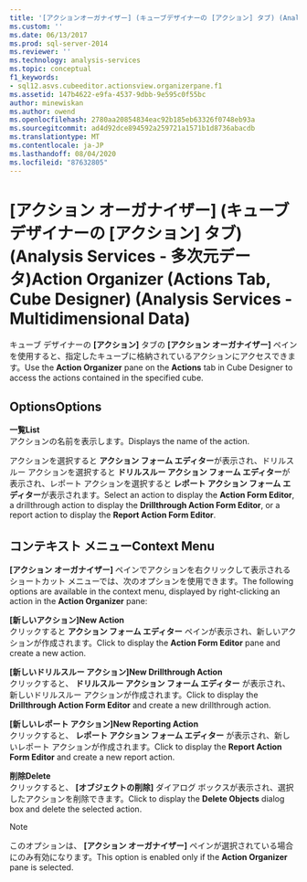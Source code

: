 ```yaml
---
title: '[アクションオーガナイザー] (キューブデザイナーの [アクション] タブ) (Analysis Services 多次元データ) |Microsoft Docs'
ms.custom: ''
ms.date: 06/13/2017
ms.prod: sql-server-2014
ms.reviewer: ''
ms.technology: analysis-services
ms.topic: conceptual
f1_keywords:
- sql12.asvs.cubeeditor.actionsview.organizerpane.f1
ms.assetid: 147b4622-e9fa-4537-9dbb-9e595c0f55bc
author: minewiskan
ms.author: owend
ms.openlocfilehash: 2780aa20854834eac92b185eb63326f0748eb93a
ms.sourcegitcommit: ad4d92dce894592a259721a1571b1d8736abacdb
ms.translationtype: MT
ms.contentlocale: ja-JP
ms.lasthandoff: 08/04/2020
ms.locfileid: "87632805"
---
```

# <a name="action-organizer-actions-tab-cube-designer-analysis-services---multidimensional-data"></a><span data-ttu-id="337e6-102">[アクション オーガナイザー] (キューブ デザイナーの [アクション] タブ) (Analysis Services - 多次元データ)</span><span class="sxs-lookup"><span data-stu-id="337e6-102">Action Organizer (Actions Tab, Cube Designer) (Analysis Services - Multidimensional Data)</span></span>
  <span data-ttu-id="337e6-103">キューブ デザイナーの **[アクション]** タブの **[アクション オーガナイザー]** ペインを使用すると、指定したキューブに格納されているアクションにアクセスできます。</span><span class="sxs-lookup"><span data-stu-id="337e6-103">Use the **Action Organizer** pane on the **Actions** tab in Cube Designer to access the actions contained in the specified cube.</span></span>  
  
## <a name="options"></a><span data-ttu-id="337e6-104">Options</span><span class="sxs-lookup"><span data-stu-id="337e6-104">Options</span></span>  
 <span data-ttu-id="337e6-105">**一覧**</span><span class="sxs-lookup"><span data-stu-id="337e6-105">**List**</span></span>  
 <span data-ttu-id="337e6-106">アクションの名前を表示します。</span><span class="sxs-lookup"><span data-stu-id="337e6-106">Displays the name of the action.</span></span>  
  
 <span data-ttu-id="337e6-107">アクションを選択すると **アクション フォーム エディター**が表示され、ドリルスルー アクションを選択すると **ドリルスルー アクション フォーム エディター**が表示され、レポート アクションを選択すると **レポート アクション フォーム エディター**が表示されます。</span><span class="sxs-lookup"><span data-stu-id="337e6-107">Select an action to display the **Action Form Editor**, a drillthrough action to display the **Drillthrough Action Form Editor**, or a report action to display the **Report Action Form Editor**.</span></span>  
  
## <a name="context-menu"></a><span data-ttu-id="337e6-108">コンテキスト メニュー</span><span class="sxs-lookup"><span data-stu-id="337e6-108">Context Menu</span></span>  
 <span data-ttu-id="337e6-109">**[アクション オーガナイザー]** ペインでアクションを右クリックして表示されるショートカット メニューでは、次のオプションを使用できます。</span><span class="sxs-lookup"><span data-stu-id="337e6-109">The following options are available in the context menu, displayed by right-clicking an action in the **Action Organizer** pane:</span></span>  
  
 <span data-ttu-id="337e6-110">**[新しいアクション]**</span><span class="sxs-lookup"><span data-stu-id="337e6-110">**New Action**</span></span>  
 <span data-ttu-id="337e6-111">クリックすると **アクション フォーム エディター** ペインが表示され、新しいアクションが作成されます。</span><span class="sxs-lookup"><span data-stu-id="337e6-111">Click to display the **Action Form Editor** pane and create a new action.</span></span>  
  
 <span data-ttu-id="337e6-112">**[新しいドリルスルー アクション]**</span><span class="sxs-lookup"><span data-stu-id="337e6-112">**New Drillthrough Action**</span></span>  
 <span data-ttu-id="337e6-113">クリックすると、 **ドリルスルー アクション フォーム エディター** が表示され、新しいドリルスルー アクションが作成されます。</span><span class="sxs-lookup"><span data-stu-id="337e6-113">Click to display the **Drillthrough Action Form Editor** and create a new drillthrough action.</span></span>  
  
 <span data-ttu-id="337e6-114">**[新しいレポート アクション]**</span><span class="sxs-lookup"><span data-stu-id="337e6-114">**New Reporting Action**</span></span>  
 <span data-ttu-id="337e6-115">クリックすると、 **レポート アクション フォーム エディター** が表示され、新しいレポート アクションが作成されます。</span><span class="sxs-lookup"><span data-stu-id="337e6-115">Click to display the **Report Action Form Editor** and create a new report action.</span></span>  
  
 <span data-ttu-id="337e6-116">**削除**</span><span class="sxs-lookup"><span data-stu-id="337e6-116">**Delete**</span></span>  
 <span data-ttu-id="337e6-117">クリックすると、 **[オブジェクトの削除]** ダイアログ ボックスが表示され、選択したアクションを削除できます。</span><span class="sxs-lookup"><span data-stu-id="337e6-117">Click to display the **Delete Objects** dialog box and delete the selected action.</span></span>  
  
> [!NOTE]  
>  <span data-ttu-id="337e6-118">このオプションは、 **[アクション オーガナイザー]** ペインが選択されている場合にのみ有効になります。</span><span class="sxs-lookup"><span data-stu-id="337e6-118">This option is enabled only if the **Action Organizer** pane is selected.</span></span>  
  
  
